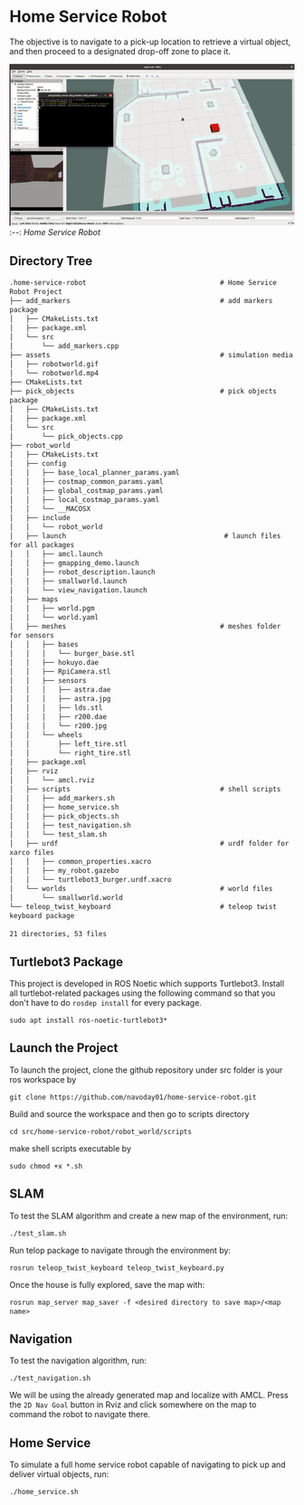 # Home Service Robot

The objective is to navigate to a pick-up location to retrieve a virtual object, and then proceed to a designated drop-off zone to place it.

![Alt text](assets/robotworld.gif)
:--:
*Home Service Robot*

## Directory Tree 

```
.home-service-robot                                 # Home Service Robot Project
├── add_markers                                     # add markers package
│   ├── CMakeLists.txt
│   ├── package.xml
│   └── src
│       └── add_markers.cpp
├── assets                                          # simulation media
│   ├── robotworld.gif
│   └── robotworld.mp4
├── CMakeLists.txt
├── pick_objects                                    # pick objects package
│   ├── CMakeLists.txt
│   ├── package.xml
│   └── src
│       └── pick_objects.cpp
├── robot_world
│   ├── CMakeLists.txt
│   ├── config
│   │   ├── base_local_planner_params.yaml
│   │   ├── costmap_common_params.yaml
│   │   ├── global_costmap_params.yaml
│   │   ├── local_costmap_params.yaml
│   │   └── __MACOSX
│   ├── include
│   │   └── robot_world
│   ├── launch                                       # launch files for all packages
│   │   ├── amcl.launch
│   │   ├── gmapping_demo.launch
│   │   ├── robot_description.launch
│   │   ├── smallworld.launch
│   │   └── view_navigation.launch
│   ├── maps
│   │   ├── world.pgm
│   │   └── world.yaml
│   ├── meshes                                      # meshes folder for sensors
│   │   ├── bases
│   │   │   └── burger_base.stl
│   │   ├── hokuyo.dae
│   │   ├── RpiCamera.stl
│   │   ├── sensors
│   │   │   ├── astra.dae
│   │   │   ├── astra.jpg
│   │   │   ├── lds.stl
│   │   │   ├── r200.dae
│   │   │   └── r200.jpg
│   │   └── wheels
│   │       ├── left_tire.stl
│   │       └── right_tire.stl
│   ├── package.xml
│   ├── rviz
│   │   └── amcl.rviz
│   ├── scripts                                     # shell scripts 
│   │   ├── add_markers.sh
│   │   ├── home_service.sh
│   │   ├── pick_objects.sh
│   │   ├── test_navigation.sh
│   │   └── test_slam.sh
│   ├── urdf                                        # urdf folder for xarco files
│   │   ├── common_properties.xacro
│   │   ├── my_robot.gazebo
│   │   └── turtlebot3_burger.urdf.xacro
│   └── worlds                                      # world files
│       └── smallworld.world
└── teleop_twist_keyboard                           # teleop twist keyboard package

21 directories, 53 files
```
## Turtlebot3 Package

This project is developed in ROS Noetic which supports Turtlebot3. Install all turtlebot-related packages using the following command so that you don't have to do `rosdep install` for every package.
```
sudo apt install ros-noetic-turtlebot3*
```

## Launch the Project

To launch the project, clone the github repository under src folder is your ros workspace by
```
git clone https://github.com/navoday01/home-service-robot.git
```
Build and source the workspace and then go to scripts directory
```
cd src/home-service-robot/robot_world/scripts
```
make shell scripts executable by
```
sudo chmod +x *.sh
```
## SLAM

To test the SLAM algorithm and create a new map of the environment, run:
```
./test_slam.sh
```

Run telop package to navigate through the environment by:
```
rosrun teleop_twist_keyboard teleop_twist_keyboard.py 
```

Once the house is fully explored, save the map with:
```
rosrun map_server map_saver -f <desired directory to save map>/<map name>
```
## Navigation

To test the navigation algorithm, run:
```
./test_navigation.sh
```
We will be using the already generated map and localize with AMCL. Press the `2D Nav Goal` button in Rviz and click somewhere on the map to command the robot to navigate there.

## Home Service

To simulate a full home service robot capable of navigating to pick up and deliver virtual objects, run:
```
./home_service.sh
```


